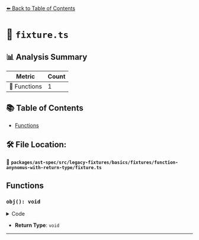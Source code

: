 [⬅️ Back to Table of Contents](../../../../../../../index.md)

# 📄 `fixture.ts`

## 📊 Analysis Summary

| Metric | Count |
|--------|-------|
| 🔧 Functions | 1 |

## 📚 Table of Contents

- [Functions](#functions)

## 🛠️ File Location:
📂 **`packages/ast-spec/src/legacy-fixtures/basics/fixtures/function-anynomus-with-return-type/fixture.ts`**

## Functions

### `obj(): void`

<details><summary>Code</summary>

```ts
function (): void {}
```
</details>

- **Return Type**: `void`

---
